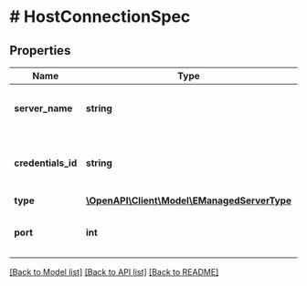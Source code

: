 # # HostConnectionSpec

## Properties

Name | Type | Description | Notes
------------ | ------------- | ------------- | -------------
**server_name** | **string** | Full DNS name or IP address of the server. |
**credentials_id** | **string** | ID of a credentials record used to connect to the server. |
**type** | [**\OpenAPI\Client\Model\EManagedServerType**](EManagedServerType.md) |  |
**port** | **int** | Port used to communicate with the server. | [optional]

[[Back to Model list]](../../README.md#models) [[Back to API list]](../../README.md#endpoints) [[Back to README]](../../README.md)
